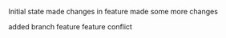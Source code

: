 Initial state
made changes in feature
made some more changes

added branch feature
feature conflict
